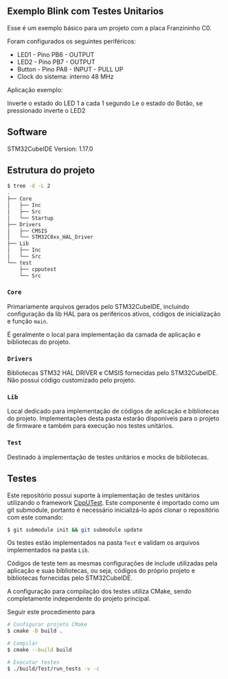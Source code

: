 ## Exemplo Blink com Testes Unitarios

Esse é um exemplo básico para um projeto com a placa Franzininho C0.

Foram configurados os seguintes periféricos:
- LED1 - Pino PB6 - OUTPUT
- LED2 - Pino PB7 - OUTPUT
- Button - Pino PA8 - INPUT - PULL UP
- Clock do sistema: interno 48 MHz

Aplicação exemplo:

Inverte o estado do LED 1 a cada 1 segundo
Le o estado do Botão, se pressionado inverte o LED2

## Software

STM32CubeIDE Version: 1.17.0

## Estrutura do projeto

```bash
$ tree -d -L 2
.
├── Core
│   ├── Inc
│   ├── Src
│   └── Startup
├── Drivers
│   ├── CMSIS
│   └── STM32C0xx_HAL_Driver
├── Lib
│   ├── Inc
│   └── Src
└── test
    ├── cpputest
    └── Src
```

### `Core`

Primariamente arquivos gerados pelo STM32CubeIDE, incluindo configuração da lib HAL para os periféricos ativos, códigos de inicialização e função `main`.

É geralmente o local para implementação da camada de aplicação e bibliotecas do projeto.

### `Drivers`

Bibliotecas STM32 HAL DRIVER e CMSIS fornecidas pelo STM32CubeIDE. Não possui código customizado pelo projeto.

### `Lib`

Local dedicado para implementação de códigos de aplicação e bibliotecas do projeto. Implementações desta pasta estarão disponíveis para o projeto de firmware e também para execução nos testes unitários.

### `Test`

Destinado à implementação de testes unitários e mocks de bibliotecas.

## Testes

Este repositório possui suporte à implementação de testes unitários utilizando o framework [CppUTest](https://cpputest.github.io/). Este componente é importado como um git submodule, portanto é necessário inicializá-lo após clonar o repositório com este comando:

```bash
$ git submodule init && git submodule update
```

Os testes estão implementados na pasta `Test` e validam os arquivos implementados na pasta `Lib`.

Códigos de teste tem as mesmas configurações de include utilizadas pela aplicação e suas bibliotecas, ou seja, códigos do próprio projeto e bibliotecas fornecidas pelo STM32CubeIDE.

A configuração para compilação dos testes utiliza CMake, sendo completamente independente do projeto principal.

Seguir este procedimento para

```bash
# Configurar projeto CMake
$ cmake -B build .

# Compilar
$ cmake --build build

# Executar testes
$ ./build/Test/run_tests -v -c
```
